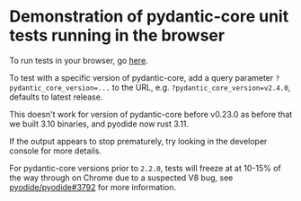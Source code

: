 # Demonstration of pydantic-core unit tests running in the browser

To run tests in your browser, go [here](https://githubproxy.samuelcolvin.workers.dev/pydantic/pydantic-core/blob/main/wasm-preview/index.html).

To test with a specific version of pydantic-core, add a query parameter `?pydantic_core_version=...` to the URL, e.g. `?pydantic_core_version=v2.4.0`, defaults to latest release.

This doesn't work for version of pydantic-core before v0.23.0 as before that we built 3.10 binaries, and pyodide now rust 3.11.

If the output appears to stop prematurely, try looking in the developer console for more details.

For pydantic-core versions prior to `2.2.0`, tests will freeze at  at 10-15% of the way through on Chrome due to a suspected V8 bug, see [pyodide/pyodide#3792](https://github.com/pyodide/pyodide/issues/3792) for more information.
